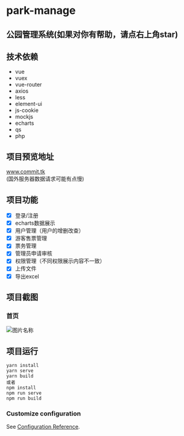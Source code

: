 # park-manage
## 公园管理系统(如果对你有帮助，请点右上角star)

## 技术依赖

* vue
* vuex
* vue-router 
* axios
* less
* element-ui
* js-cookie
* mockjs
* echarts
* qs
* php


## 项目预览地址

 www.commit.tk  
(国外服务器数据请求可能有点慢)


## 项目功能

- [x] 登录/注册  
- [x] echarts数据展示  
- [x] 用户管理（用户的增删改查）  
- [x] 游客售票管理  
- [x] 票务管理  
- [x] 管理员申请审核  
- [x] 权限管理（不同权限展示内容不一致）  
- [x] 上传文件  
- [x] 导出excel  

## 项目截图
### 首页
![图片名称](https://www.baidu.com/img/bd_logo1.png)  

## 项目运行
```
yarn install
yarn serve
yarn build
或者
npm install
npm run serve
npm run build
```

### Customize configuration
See [Configuration Reference](https://cli.vuejs.org/config/).
